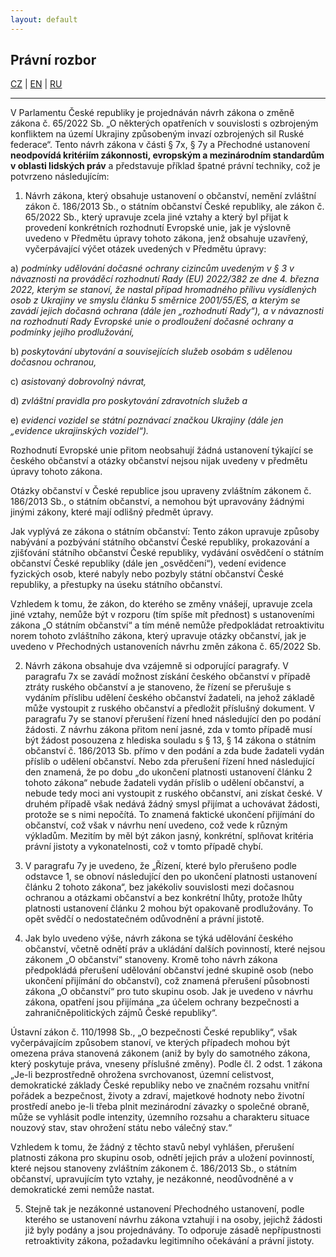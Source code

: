 ```yaml
---
layout: default
---
```


## Právní rozbor

[CZ](./zakon.html) | [EN](./zakon_en.html) | [RU](./zakon_ru.html)

* * *
V Parlamentu České republiky je projednáván návrh zákona o změně zákona č. 65/2022 Sb. „O některých opatřeních v souvislosti s ozbrojeným konfliktem na území Ukrajiny způsobeným invazí ozbrojených sil Ruské federace“.
Tento návrh zákona v části § 7x, § 7y a Přechodné ustanovení **neodpovídá kritériím zákonnosti, evropským a mezinárodním standardům v oblasti lidských práv** a představuje příklad špatné právní techniky, což je potvrzeno následujícím:
1. Návrh zákona, který obsahuje ustanovení o občanství, nemění zvláštní zákon č. 186/2013 Sb., o státním občanství České republiky, ale zákon č. 65/2022 Sb., který upravuje zcela jiné vztahy a který byl přijat k provedení konkrétních rozhodnutí Evropské unie, jak je výslovně uvedeno v Předmětu úpravy tohoto zákona, jenž obsahuje uzavřený, vyčerpávající výčet otázek uvedených v Předmětu úpravy:

a) _podmínky udělování dočasné ochrany cizincům uvedeným v § 3 v návaznosti na prováděcí rozhodnutí Rady (EU) 2022/382 ze dne 4. března 2022, kterým se stanoví, že nastal případ hromadného přílivu vysídlených osob z Ukrajiny ve smyslu článku 5 směrnice 2001/55/ES, a kterým se zavádí jejich dočasná ochrana (dále jen „rozhodnutí Rady“), a v návaznosti na rozhodnutí Rady Evropské unie o prodloužení dočasné ochrany a podmínky jejího prodlužování,_

b) _poskytování ubytování a souvisejících služeb osobám s udělenou dočasnou ochranou,_

c) _asistovaný dobrovolný návrat,_

d) _zvláštní pravidla pro poskytování zdravotních služeb a_

e) _evidenci vozidel se státní poznávací značkou Ukrajiny (dále jen „evidence ukrajinských vozidel“)._

Rozhodnutí Evropské unie přitom neobsahují žádná ustanovení týkající se českého občanství a otázky občanství nejsou nijak uvedeny v předmětu úpravy tohoto zákona.

Otázky občanství v České republice jsou upraveny zvláštním zákonem č. 186/2013 Sb., o státním občanství, a nemohou být upravovány žádnými jinými zákony, které mají odlišný předmět úpravy.

Jak vyplývá ze zákona o státním občanství: Tento zákon upravuje způsoby nabývání a pozbývání státního občanství České republiky, prokazování a zjišťování státního občanství České republiky, vydávání osvědčení o státním občanství České republiky (dále jen „osvědčení“), vedení evidence fyzických osob, které nabyly nebo pozbyly státní občanství České republiky, a přestupky na úseku státního občanství.

Vzhledem k tomu, že zákon, do kterého se změny vnášejí, upravuje zcela jiné vztahy, nemůže být v rozporu (tím spíše mít přednost) s ustanoveními zákona „O státním občanství“ a tím méně nemůže předpokládat retroaktivitu norem tohoto zvláštního zákona, který upravuje otázky občanství, jak je uvedeno v Přechodných ustanoveních návrhu změn zákona č. 65/2022 Sb.

2. Návrh zákona obsahuje dva vzájemně si odporující paragrafy. V paragrafu 7x se zavádí možnost získání českého občanství v případě ztráty ruského občanství a je stanoveno, že řízení se přerušuje s vydáním příslibu udělení českého občanství žadateli, na jehož základě může vystoupit z ruského občanství a předložit příslušný dokument. V paragrafu 7y se stanoví přerušení řízení hned následující den po podání žádosti. Z návrhu zákona přitom není jasné, zda v tomto případě musí být žádost posouzena z hlediska souladu s § 13, § 14 zákona o státním občanství č. 186/2013 Sb. přímo v den podání a zda bude žadateli vydán příslib o udělení občanství. Nebo zda přerušení řízení hned následující den znamená, že po dobu „do ukončení platnosti ustanovení článku 2 tohoto zákona“ nebude žadateli vydán příslib o udělení občanství, a nebude tedy moci ani vystoupit z ruského občanství, ani získat české. V druhém případě však nedává žádný smysl přijímat a uchovávat žádosti, protože se s nimi nepočítá. To znamená faktické ukončení přijímání do občanství, což však v návrhu není uvedeno, což vede k různým výkladům. Mezitím by měl být zákon jasný, konkrétní, splňovat kritéria právní jistoty a vykonatelnosti, což v tomto případě chybí.

3. V paragrafu 7y je uvedeno, že „Řízení, které bylo přerušeno podle odstavce 1, se obnoví následující den po ukončení platnosti ustanovení článku 2 tohoto zákona“, bez jakékoliv souvislosti mezi dočasnou ochranou a otázkami občanství a bez konkrétní lhůty, protože lhůty platnosti ustanovení článku 2 mohou být opakovaně prodlužovány. To opět svědčí o nedostatečném odůvodnění a právní jistotě.

4. Jak bylo uvedeno výše, návrh zákona se týká udělování českého občanství, včetně odnětí práv a ukládání dalších povinností, které nejsou zákonem „O občanství“ stanoveny. Kromě toho návrh zákona předpokládá přerušení udělování občanství jedné skupině osob (nebo ukončení přijímání do občanství), což znamená přerušení působnosti zákona „O občanství“ pro tuto skupinu osob. Jak je uvedeno v návrhu zákona, opatření jsou přijímána „za účelem ochrany bezpečnosti a zahraničněpolitických zájmů České republiky“.

Ústavní zákon č. 110/1998 Sb., „O bezpečnosti České republiky“, však vyčerpávajícím způsobem stanoví, ve kterých případech mohou být omezena práva stanovená zákonem (aniž by byly do samotného zákona, který poskytuje práva, vneseny příslušné změny). Podle čl. 2 odst. 1 zákona „Je-li bezprostředně ohrožena svrchovanost, územní celistvost, demokratické základy České republiky nebo ve značném rozsahu vnitřní pořádek a bezpečnost, životy a zdraví, majetkové hodnoty nebo životní prostředí anebo je-li třeba plnit mezinárodní závazky o společné obraně, může se vyhlásit podle intenzity, územního rozsahu a charakteru situace nouzový stav, stav ohrožení státu nebo válečný stav.“

Vzhledem k tomu, že žádný z těchto stavů nebyl vyhlášen, přerušení platnosti zákona pro skupinu osob, odnětí jejich práv a uložení povinností, které nejsou stanoveny zvláštním zákonem č. 186/2013 Sb., o státním občanství, upravujícím tyto vztahy, je nezákonné, neodůvodněné a v demokratické zemi nemůže nastat.

5. Stejně tak je nezákonné ustanovení Přechodného ustanovení, podle kterého se ustanovení návrhu zákona vztahují i na osoby, jejichž žádosti již byly podány a jsou projednávány. To odporuje zásadě nepřípustnosti retroaktivity zákona, požadavku legitimního očekávání a právní jistoty.
